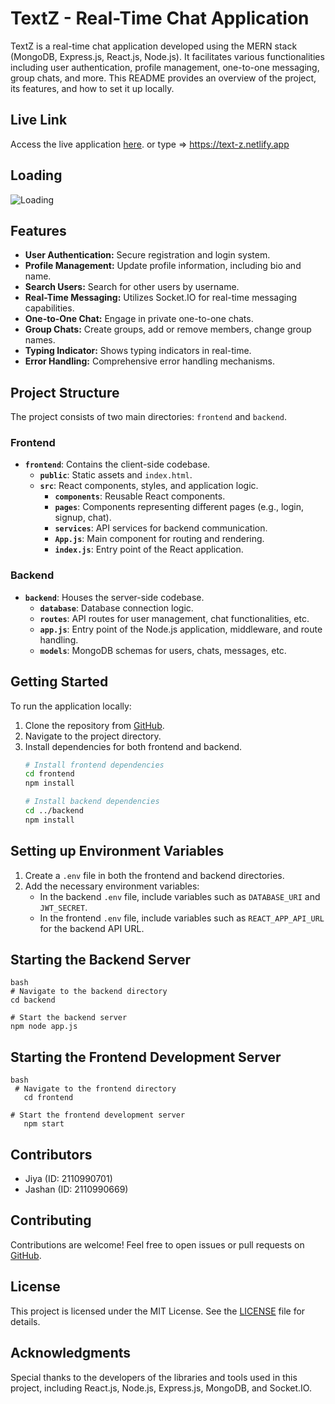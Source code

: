
# TextZ - Real-Time Chat Application

TextZ is a real-time chat application developed using the MERN stack (MongoDB, Express.js, React.js, Node.js). It facilitates various functionalities including user authentication, profile management, one-to-one messaging, group chats, and more. This README provides an overview of the project, its features, and how to set it up locally.

## Live Link
Access the live application [here](https://text-z.netlify.app). or type => https://text-z.netlify.app

## Loading
![Loading](images/loading)

## Features
- **User Authentication:** Secure registration and login system.
- **Profile Management:** Update profile information, including bio and name.
- **Search Users:** Search for other users by username.
- **Real-Time Messaging:** Utilizes Socket.IO for real-time messaging capabilities.
- **One-to-One Chat:** Engage in private one-to-one chats.
- **Group Chats:** Create groups, add or remove members, change group names.
- **Typing Indicator:** Shows typing indicators in real-time.
- **Error Handling:** Comprehensive error handling mechanisms.

## Project Structure
The project consists of two main directories: `frontend` and `backend`.

### Frontend
- **`frontend`**: Contains the client-side codebase.
  - **`public`**: Static assets and `index.html`.
  - **`src`**: React components, styles, and application logic.
    - **`components`**: Reusable React components.
    - **`pages`**: Components representing different pages (e.g., login, signup, chat).
    - **`services`**: API services for backend communication.
    - **`App.js`**: Main component for routing and rendering.
    - **`index.js`**: Entry point of the React application.

### Backend
- **`backend`**: Houses the server-side codebase.
  - **`database`**: Database connection logic.
  - **`routes`**: API routes for user management, chat functionalities, etc.
  - **`app.js`**: Entry point of the Node.js application, middleware, and route handling.
  - **`models`**: MongoDB schemas for users, chats, messages, etc.

## Getting Started
To run the application locally:
1. Clone the repository from [GitHub](https://github.com/Jashan-panwa/TextZ).
2. Navigate to the project directory.
3. Install dependencies for both frontend and backend.
   ```bash
   # Install frontend dependencies
   cd frontend
   npm install

   # Install backend dependencies
   cd ../backend
   npm install


## Setting up Environment Variables
1. Create a `.env` file in both the frontend and backend directories.
2. Add the necessary environment variables:
   - In the backend `.env` file, include variables such as `DATABASE_URI` and `JWT_SECRET`.
   - In the frontend `.env` file, include variables such as `REACT_APP_API_URL` for the backend API URL.

## Starting the Backend Server
   <pre><code>bash
# Navigate to the backend directory
cd backend

# Start the backend server
npm node app.js
</code></pre>


## Starting the Frontend Development Server
  <pre><code>bash
 # Navigate to the frontend directory
   cd frontend

# Start the frontend development server
   npm start
</code></pre>

## Contributors
- Jiya (ID: 2110990701)
- Jashan (ID: 2110990669)

## Contributing
Contributions are welcome! Feel free to open issues or pull requests on [GitHub](https://github.com/Jashan-panwa/TextZ).

## License
This project is licensed under the MIT License. See the [LICENSE](./LICENSE) file for details.

## Acknowledgments
Special thanks to the developers of the libraries and tools used in this project, including React.js, Node.js, Express.js, MongoDB, and Socket.IO.


